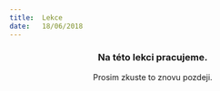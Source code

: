 ```yaml
---
title:  Lekce
date:   18/06/2018
---
```


### <center>Na této lekci pracujeme.</center>
<center>Prosim zkuste to znovu pozdeji.</center>